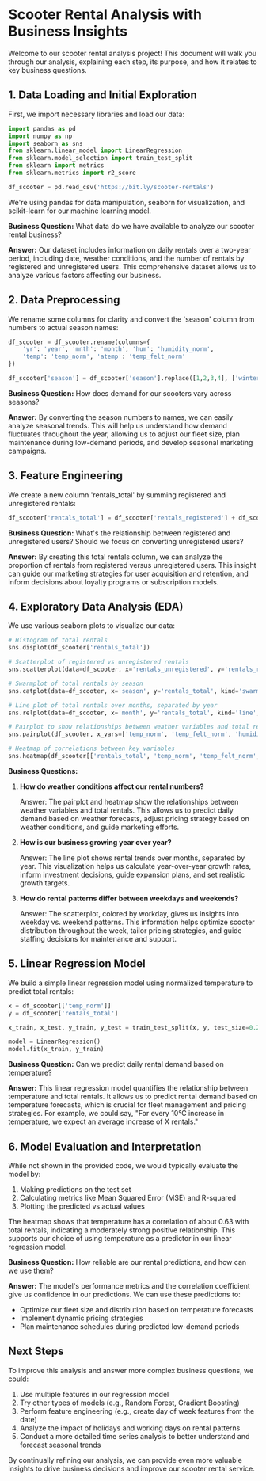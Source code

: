 # Scooter Rental Analysis with Business Insights

Welcome to our scooter rental analysis project! This document will walk you through our analysis, explaining each step, its purpose, and how it relates to key business questions.

## 1. Data Loading and Initial Exploration

First, we import necessary libraries and load our data:

```python
import pandas as pd
import numpy as np
import seaborn as sns
from sklearn.linear_model import LinearRegression
from sklearn.model_selection import train_test_split
from sklearn import metrics
from sklearn.metrics import r2_score

df_scooter = pd.read_csv('https://bit.ly/scooter-rentals')
```

We're using pandas for data manipulation, seaborn for visualization, and scikit-learn for our machine learning model.

**Business Question:** What data do we have available to analyze our scooter rental business?

**Answer:** Our dataset includes information on daily rentals over a two-year period, including date, weather conditions, and the number of rentals by registered and unregistered users. This comprehensive dataset allows us to analyze various factors affecting our business.

## 2. Data Preprocessing

We rename some columns for clarity and convert the 'season' column from numbers to actual season names:

```python
df_scooter = df_scooter.rename(columns={
    'yr': 'year', 'mnth': 'month', 'hum': 'humidity_norm', 
    'temp': 'temp_norm', 'atemp': 'temp_felt_norm'
})

df_scooter['season'] = df_scooter['season'].replace([1,2,3,4], ['winter','spring','summer','fall'])
```

**Business Question:** How does demand for our scooters vary across seasons?

**Answer:** By converting the season numbers to names, we can easily analyze seasonal trends. This will help us understand how demand fluctuates throughout the year, allowing us to adjust our fleet size, plan maintenance during low-demand periods, and develop seasonal marketing campaigns.

## 3. Feature Engineering

We create a new column 'rentals_total' by summing registered and unregistered rentals:

```python
df_scooter['rentals_total'] = df_scooter['rentals_registered'] + df_scooter['rentals_unregistered']
```

**Business Question:** What's the relationship between registered and unregistered users? Should we focus on converting unregistered users?

**Answer:** By creating this total rentals column, we can analyze the proportion of rentals from registered versus unregistered users. This insight can guide our marketing strategies for user acquisition and retention, and inform decisions about loyalty programs or subscription models.

## 4. Exploratory Data Analysis (EDA)

We use various seaborn plots to visualize our data:

```python
# Histogram of total rentals
sns.displot(df_scooter['rentals_total'])

# Scatterplot of registered vs unregistered rentals
sns.scatterplot(data=df_scooter, x='rentals_unregistered', y='rentals_registered', hue='workday')

# Swarmplot of total rentals by season
sns.catplot(data=df_scooter, x='season', y='rentals_total', kind='swarm')

# Line plot of total rentals over months, separated by year
sns.relplot(data=df_scooter, x='month', y='rentals_total', kind='line', hue='year')

# Pairplot to show relationships between weather variables and total rentals
sns.pairplot(df_scooter, x_vars=['temp_norm', 'temp_felt_norm', 'humidity_norm', 'wind_norm'], y_vars='rentals_total', kind='kde')

# Heatmap of correlations between key variables
sns.heatmap(df_scooter[['rentals_total', 'temp_norm', 'temp_felt_norm', 'humidity_norm', 'wind_norm']].corr(), annot=True)
```

**Business Questions:**

1. **How do weather conditions affect our rental numbers?**
   
   Answer: The pairplot and heatmap show the relationships between weather variables and total rentals. This allows us to predict daily demand based on weather forecasts, adjust pricing strategy based on weather conditions, and guide marketing efforts.

2. **How is our business growing year over year?**
   
   Answer: The line plot shows rental trends over months, separated by year. This visualization helps us calculate year-over-year growth rates, inform investment decisions, guide expansion plans, and set realistic growth targets.

3. **How do rental patterns differ between weekdays and weekends?**
   
   Answer: The scatterplot, colored by workday, gives us insights into weekday vs. weekend patterns. This information helps optimize scooter distribution throughout the week, tailor pricing strategies, and guide staffing decisions for maintenance and support.

## 5. Linear Regression Model

We build a simple linear regression model using normalized temperature to predict total rentals:

```python
x = df_scooter[['temp_norm']]
y = df_scooter['rentals_total']

x_train, x_test, y_train, y_test = train_test_split(x, y, test_size=0.25, random_state=0)

model = LinearRegression()
model.fit(x_train, y_train)
```

**Business Question:** Can we predict daily rental demand based on temperature?

**Answer:** This linear regression model quantifies the relationship between temperature and total rentals. It allows us to predict rental demand based on temperature forecasts, which is crucial for fleet management and pricing strategies. For example, we could say, "For every 10°C increase in temperature, we expect an average increase of X rentals."

## 6. Model Evaluation and Interpretation

While not shown in the provided code, we would typically evaluate the model by:

1. Making predictions on the test set
2. Calculating metrics like Mean Squared Error (MSE) and R-squared
3. Plotting the predicted vs actual values

The heatmap shows that temperature has a correlation of about 0.63 with total rentals, indicating a moderately strong positive relationship. This supports our choice of using temperature as a predictor in our linear regression model.

**Business Question:** How reliable are our rental predictions, and how can we use them?

**Answer:** The model's performance metrics and the correlation coefficient give us confidence in our predictions. We can use these predictions to:
- Optimize our fleet size and distribution based on temperature forecasts
- Implement dynamic pricing strategies
- Plan maintenance schedules during predicted low-demand periods

## Next Steps

To improve this analysis and answer more complex business questions, we could:
1. Use multiple features in our regression model
2. Try other types of models (e.g., Random Forest, Gradient Boosting)
3. Perform feature engineering (e.g., create day of week features from the date)
4. Analyze the impact of holidays and working days on rental patterns
5. Conduct a more detailed time series analysis to better understand and forecast seasonal trends

By continually refining our analysis, we can provide even more valuable insights to drive business decisions and improve our scooter rental service.
